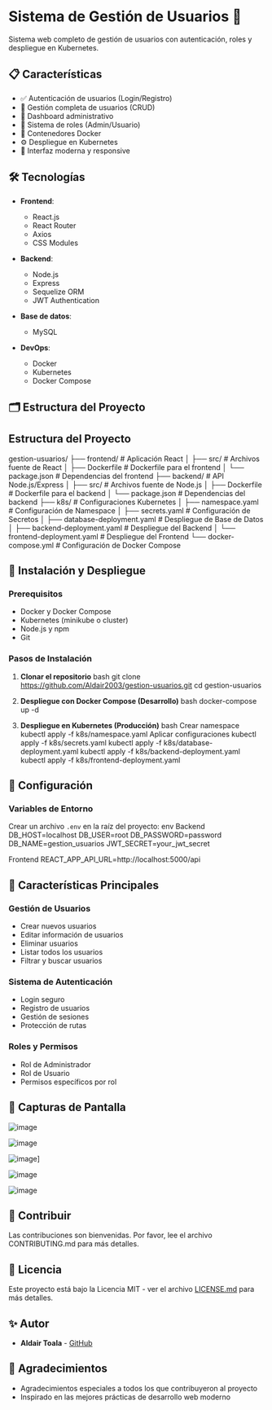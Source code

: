 # Sistema de Gestión de Usuarios 🚀

Sistema web completo de gestión de usuarios con autenticación, roles y despliegue en Kubernetes.

## 📋 Características

- ✅ Autenticación de usuarios (Login/Registro)
- 👥 Gestión completa de usuarios (CRUD)
- 🎯 Dashboard administrativo
- 🔐 Sistema de roles (Admin/Usuario)
- 🐳 Contenedores Docker
- ⚙️ Despliegue en Kubernetes
- 🎨 Interfaz moderna y responsive

## 🛠️ Tecnologías

- **Frontend**: 
  - React.js
  - React Router
  - Axios
  - CSS Modules

- **Backend**:
  - Node.js
  - Express
  - Sequelize ORM
  - JWT Authentication

- **Base de datos**:
  - MySQL

- **DevOps**:
  - Docker
  - Kubernetes
  - Docker Compose

## 🗂️ Estructura del Proyecto
## Estructura del Proyecto
gestion-usuarios/ ├── frontend/ # Aplicación React │ ├── src/ # Archivos fuente de React │ ├── Dockerfile # Dockerfile para el frontend │ └── package.json # Dependencias del frontend ├── backend/ # API Node.js/Express │ ├── src/ # Archivos fuente de Node.js │ ├── Dockerfile # Dockerfile para el backend │ └── package.json # Dependencias del backend ├── k8s/ # Configuraciones Kubernetes │ ├── namespace.yaml # Configuración de Namespace │ ├── secrets.yaml # Configuración de Secretos │ ├── database-deployment.yaml # Despliegue de Base de Datos │ ├── backend-deployment.yaml # Despliegue del Backend │ └── frontend-deployment.yaml # Despliegue del Frontend └── docker-compose.yml # Configuración de Docker Compose



## 🚀 Instalación y Despliegue

### Prerequisitos

- Docker y Docker Compose
- Kubernetes (minikube o cluster)
- Node.js y npm
- Git

### Pasos de Instalación

1. **Clonar el repositorio**
bash
git clone https://github.com/Aldair2003/gestion-usuarios.git
cd gestion-usuarios


2. **Despliegue con Docker Compose (Desarrollo)**
bash
docker-compose up -d


3. **Despliegue en Kubernetes (Producción)**
bash
Crear namespace
kubectl apply -f k8s/namespace.yaml
Aplicar configuraciones
kubectl apply -f k8s/secrets.yaml
kubectl apply -f k8s/database-deployment.yaml
kubectl apply -f k8s/backend-deployment.yaml
kubectl apply -f k8s/frontend-deployment.yaml

## 🔐 Configuración

### Variables de Entorno

Crear un archivo `.env` en la raíz del proyecto:
env
Backend
DB_HOST=localhost
DB_USER=root
DB_PASSWORD=password
DB_NAME=gestion_usuarios
JWT_SECRET=your_jwt_secret


Frontend
REACT_APP_API_URL=http://localhost:5000/api



## 🌟 Características Principales

### Gestión de Usuarios
- Crear nuevos usuarios
- Editar información de usuarios
- Eliminar usuarios
- Listar todos los usuarios
- Filtrar y buscar usuarios

### Sistema de Autenticación
- Login seguro
- Registro de usuarios
- Gestión de sesiones
- Protección de rutas

### Roles y Permisos
- Rol de Administrador
- Rol de Usuario
- Permisos específicos por rol

## 📱 Capturas de Pantalla

![image](https://github.com/user-attachments/assets/2365b28b-2574-4149-8d05-7994de8961b0)


![image](https://github.com/user-attachments/assets/428513ef-381e-4ed6-9b21-bb480a8a8922)


![image](https://github.com/user-attachments/assets/3f84c90c-7dd5-4690-8779-f10e4aac7d76)]


![image](https://github.com/user-attachments/assets/04b65a5f-fca3-498d-bad9-0a84a825eac3)


![image](https://github.com/user-attachments/assets/5eba55e9-403e-4783-aa68-df1066a8544a)



## 🤝 Contribuir

Las contribuciones son bienvenidas. Por favor, lee el archivo CONTRIBUTING.md para más detalles.

## 📄 Licencia

Este proyecto está bajo la Licencia MIT - ver el archivo [LICENSE.md](LICENSE.md) para más detalles.

## ✨ Autor

- **Aldair Toala** - [GitHub](https://github.com/Aldair2003)

## 🙏 Agradecimientos

- Agradecimientos especiales a todos los que contribuyeron al proyecto
- Inspirado en las mejores prácticas de desarrollo web moderno
